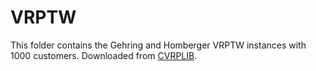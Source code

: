 # VRPTW

This folder contains the Gehring and Homberger VRPTW instances with 1000 customers.
Downloaded from [CVRPLIB](http://vrp.atd-lab.inf.puc-rio.br/index.php/en/).
